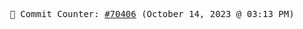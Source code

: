 <p align="center">
    <samp>
        📮 Commit Counter: <a href="https://github.com/Javascript-void0/Javascript-void0/commits/main">#70406</a> (October 14, 2023 @ 03:13 PM)
    </samp>
</p>